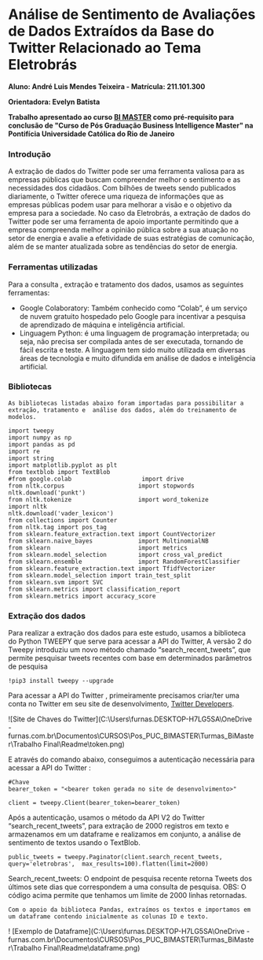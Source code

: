 # Análise de Sentimento de Avaliações de Dados Extraídos da Base do Twitter Relacionado ao Tema Eletrobrás

**Aluno: André Luis Mendes Teixeira - Matrícula: 211.101.300**

**Orientadora: Evelyn Batista**

**Trabalho apresentado ao curso [BI MASTER](https://ica.puc-rio.ai/bi-master/) como pré-requisito para conclusão de "Curso de Pós Graduação Business Intelligence Master" na Pontifícia Universidade Católica do Rio de Janeiro**


### **Introdução**

A extração de dados do Twitter pode ser uma ferramenta valiosa para as empresas públicas que buscam compreender melhor o sentimento e as necessidades dos cidadãos. Com bilhões de tweets sendo publicados diariamente, o Twitter oferece uma riqueza de informações que as empresas públicas podem usar para melhorar a visão e o objetivo da empresa para a sociedade.
No caso da Eletrobrás, a extração de dados do Twitter pode ser uma ferramenta de apoio importante permitindo que a empresa compreenda melhor a opinião pública sobre a sua atuação no setor de energia e avalie a efetividade de suas estratégias de comunicação, além de se manter atualizada sobre as tendências do setor de energia.


### **Ferramentas utilizadas**

Para a consulta , extração e tratamento dos dados, usamos as seguintes ferramentas:
- Google Colaboratory: Também conhecido como “Colab”, é um serviço de nuvem gratuito hospedado pelo Google para incentivar a pesquisa de aprendizado de máquina e inteligência artificial. 
- Linguagem Python: é uma linguagem de programação interpretada; ou seja, não precisa ser compilada antes de ser executada, tornando de fácil escrita e teste. A linguagem tem sido muito utilizada em diversas áreas de tecnologia e muito difundida em análise de dados e inteligência artificial.


### **Bibliotecas**

	As bibliotecas listadas abaixo foram importadas para possibilitar a extração, tratamento e  análise dos dados, além do treinamento de modelos.

    import tweepy
    import numpy as np
    import pandas as pd
    import re
    import string
    import matplotlib.pyplot as plt
    from textblob import TextBlob
    #from google.colab                    import drive
    from nltk.corpus                     import stopwords
    nltk.download('punkt')
    from nltk.tokenize                   import word_tokenize
    import nltk
    nltk.download('vader_lexicon')
    from collections import Counter
    from nltk.tag import pos_tag
    from sklearn.feature_extraction.text import CountVectorizer
    from sklearn.naive_bayes             import MultinomialNB
    from sklearn                         import metrics
    from sklearn.model_selection         import cross_val_predict
    from sklearn.ensemble                import RandomForestClassifier
    from sklearn.feature_extraction.text import TfidfVectorizer
    from sklearn.model_selection import train_test_split
    from sklearn.svm import SVC
    from sklearn.metrics import classification_report
    from sklearn.metrics import accuracy_score


### **Extração dos dados**

Para realizar a extração dos dados para este estudo, usamos a biblioteca do Python TWEEPY que serve para acessar a API do Twitter, A versão 2 do Tweepy introduziu um novo método chamado “search_recent_tweets”, que permite pesquisar tweets recentes com base em determinados parâmetros de pesquisa

    !pip3 install tweepy --upgrade

 Para acessar a API do Twitter , primeiramente precisamos criar/ter uma conta no Twitter em seu site de desenvolvimento, [Twitter Developers](https://developer.twitter.com/en/portal/dashboard).


![Site de Chaves do Twitter](C:\Users\furnas.DESKTOP-H7LG5SA\OneDrive - furnas.com.br\Documentos\CURSOS\Pos_PUC_BIMASTER\Turmas_BiMaster\Trabalho Final\Readme\token.png)


E através do comando abaixo, conseguimos a autenticação necessária para acessar a API do Twitter :

    #Chave
    bearer_token = "<bearer token gerada no site de desenvolvimento>"

    client = tweepy.Client(bearer_token=bearer_token)

Após a autenticação, usamos o método da API  V2 do Twitter “search_recent_tweets”, para extração de 2000 registros em texto e armazenamos em um dataframe e realizamos em conjunto, a análise de sentimento de textos usando o TextBlob.

    public_tweets = tweepy.Paginator(client.search_recent_tweets, query='eletrobras',  max_results=100).flatten(limit=2000)

Search_recent_tweets: O endpoint de pesquisa recente retorna Tweets dos últimos sete dias que correspondem a uma consulta de pesquisa.
OBS: O código acima permite que tenhamos um limite de 2000 linhas retornadas.


	Com o apoio da biblioteca Pandas, extraímos os textos e importamos em um dataframe contendo inicialmente as colunas ID e texto.

! [Exemplo de Dataframe](C:\Users\furnas.DESKTOP-H7LG5SA\OneDrive - furnas.com.br\Documentos\CURSOS\Pos_PUC_BIMASTER\Turmas_BiMaster\Trabalho Final\Readme\dataframe.png)
